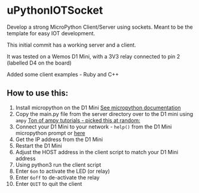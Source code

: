 # uPythonIOTSocket
Develop a strong MicroPython Client/Server using sockets. Meant to be the template for easy IOT development.

This initial commit has a working server and a client. 

It was tested on a Wemos D1 Mini, with a 3V3 relay connected to pin 2 (labelled D4 on the board)

Added some client examples - Ruby and C++

## How to use this:
1. Install micropython on the D1 Mini [See micropython documentation](https://docs.micropython.org/en/latest/esp8266/tutorial/intro.html#intro) 
2. Copy the main.py file from the server directory over to the D1 mini using `ampy` [Ton of ampy tutorials - picked this at random:](https://www.dfrobot.com/blog-687.html) 
3. Connect your D1 Mini to your network - `help()` from the D1 Mini micropython prompt or [here](http://docs.micropython.org/en/latest/esp8266/quickref.html#networking)
4. Get the IP address from the D1 Mini
5. Restart the D1 Mini
6. Adjust the HOST address in the client script to match your D1 Mini address
7. Using python3 run the client script
8. Enter `6on` to activate the LED (or relay)
9. Enter `6off` to de-activate the relay
10. Enter `QUIT` to quit the client
